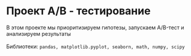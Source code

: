 # Проект A/B - тестирование
В этом проекте мы приоритизируем гипотезы, запускаем A/B-тест и анализируем результаты <br>
<br>
Библиотеки: `pandas, matplotlib.pyplot, seaborn, math, numpy, scipy`
